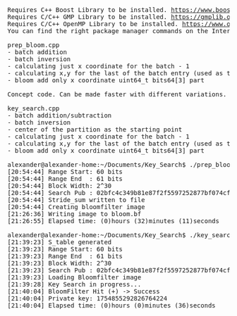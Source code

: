 <pre>
Requires C++ Boost Library to be installed. <a href="https://www.boost.org">https://www.boost.org</a>
Requires C/C++ GMP Library to be installed. <a href="https://gmplib.org">https://gmplib.org</a>
Requires C/C++ OpenMP Library to be installed. <a href="https://www.openmp.org">https://www.openmp.org</a>
You can find the right package manager commands on the Internet for your Linux Distro.

prep_bloom.cpp
- batch addition
- batch inversion
- calculating just x coordinate for the batch - 1
- calculating x,y for the last of the batch entry (used as the next startPoint)
- bloom add only x coordinate uint64_t bits64[3] part

Concept code. Can be made faster with different variations.

key_search.cpp
- batch addition/subtraction
- batch inversion
- center of the partition as the starting point
- calculating just x coordinate for the batch - 1
- calculating x,y for the last of the batch entry (used as the next startPoint)
- bloom add only x coordinate uint64_t bits64[3] part

alexander@alexander-home:~/Documents/Key_Search$ ./prep_bloom
[20:54:44] Range Start: 60 bits
[20:54:44] Range End  : 61 bits
[20:54:44] Block Width: 2^30
[20:54:44] Search Pub : 02bfc4c349b81e87f2f5597252877bf074cfcec7372ff7f55264a916ae5f7b82f1
[20:54:44] Stride_sum written to file
[20:54:44] Creating bloomfilter image
[21:26:36] Writing image to bloom.bf
[21:26:55] Elapsed time: (0)hours (32)minutes (11)seconds

alexander@alexander-home:~/Documents/Key_Search$ ./key_search
[21:39:23] S_table generated
[21:39:23] Range Start: 60 bits
[21:39:23] Range End  : 61 bits
[21:39:23] Block Width: 2^30
[21:39:23] Search Pub : 02bfc4c349b81e87f2f5597252877bf074cfcec7372ff7f55264a916ae5f7b82f1
[21:39:23] Loading Bloomfilter image
[21:39:28] Key Search in progress...
[21:40:04] BloomFilter Hit (+) -> Success
[21:40:04] Private key: 1754855292826764224
[21:40:04] Elapsed time: (0)hours (0)minutes (36)seconds
</pre>
